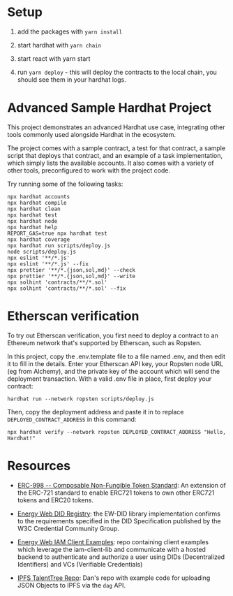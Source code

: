 # Setup

1. add the packages with `yarn install`

2. start hardhat with `yarn chain`

3. start react with yarn start

4. run `yarn deploy` - this will deploy the contracts to the local chain, you should see them in your hardhat logs.

# Advanced Sample Hardhat Project

This project demonstrates an advanced Hardhat use case, integrating other tools commonly used alongside Hardhat in the ecosystem.

The project comes with a sample contract, a test for that contract, a sample script that deploys that contract, and an example of a task implementation, which simply lists the available accounts. It also comes with a variety of other tools, preconfigured to work with the project code.

Try running some of the following tasks:

```shell
npx hardhat accounts
npx hardhat compile
npx hardhat clean
npx hardhat test
npx hardhat node
npx hardhat help
REPORT_GAS=true npx hardhat test
npx hardhat coverage
npx hardhat run scripts/deploy.js
node scripts/deploy.js
npx eslint '**/*.js'
npx eslint '**/*.js' --fix
npx prettier '**/*.{json,sol,md}' --check
npx prettier '**/*.{json,sol,md}' --write
npx solhint 'contracts/**/*.sol'
npx solhint 'contracts/**/*.sol' --fix
```

# Etherscan verification

To try out Etherscan verification, you first need to deploy a contract to an Ethereum network that's supported by Etherscan, such as Ropsten.

In this project, copy the .env.template file to a file named .env, and then edit it to fill in the details. Enter your Etherscan API key, your Ropsten node URL (eg from Alchemy), and the private key of the account which will send the deployment transaction. With a valid .env file in place, first deploy your contract:

```shell
hardhat run --network ropsten scripts/deploy.js
```

Then, copy the deployment address and paste it in to replace `DEPLOYED_CONTRACT_ADDRESS` in this command:

```shell
npx hardhat verify --network ropsten DEPLOYED_CONTRACT_ADDRESS "Hello, Hardhat!"
```


# Resources

- [ERC-998 -- Composable Non-Fungible Token Standard](https://eips.ethereum.org/EIPS/eip-998): An extension of the ERC-721 standard to enable ERC721 tokens to own other ERC721 tokens and ERC20 tokens.

- [Energy Web DID Registry](https://github.com/energywebfoundation/ew-did-registry): the EW-DID library implementation confirms to the requirements specified in the DID Specification published by the W3C Credential Community Group.

- [Energy Web IAM Client Examples](https://github.com/energywebfoundation/iam-client-examples): repo containing client examples which leverage the iam-client-lib and communicate with a hosted backend to authenticate and authorize a user using DIDs (Decentralized Identifiers) and VCs (Verifiable Credentials)

- [IPFS TalentTree Repo](https://github.com/Dan-Nolan/TalentTreeIPFS): Dan's repo with example code for uploading JSON Objects to IPFS via the `dag` API.
